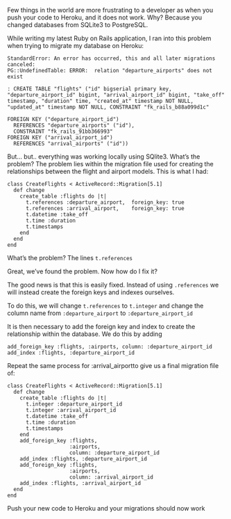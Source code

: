 Few things in the world are more frustrating to a developer as when you push your code to Heroku, and it does not work. Why? Because you changed databases from SQLite3 to PostgreSQL.

While writing my latest Ruby on Rails application, I ran into this problem when trying to migrate my database on Heroku:

```
StandardError: An error has occurred, this and all later migrations canceled:                                               
PG::UndefinedTable: ERROR:  relation "departure_airports" does not exist     
                  
: CREATE TABLE "flights" ("id" bigserial primary key, "departure_airport_id" bigint, "arrival_airport_id" bigint, "take_off" timestamp, "duration" time, "created_at" timestamp NOT NULL, "updated_at" timestamp NOT NULL, CONSTRAINT "fk_rails_b88a099d1c" 
                      
FOREIGN KEY ("departure_airport_id")                         
  REFERENCES "departure_airports" ("id"), 
  CONSTRAINT "fk_rails_91bb366993"                       
FOREIGN KEY ("arrival_airport_id")                         
  REFERENCES "arrival_airports" ("id"))
```

But… but.. everything was working locally using SQlite3. What’s the problem?
The problem lies within the migration file used for creating the relationships between the flight and airport models. This is what I had:

```
class CreateFlights < ActiveRecord::Migration[5.1] 
  def change
    create_table :flights do |t|
      t.references :departure_airport,  foreign_key: true
      t.references :arrival_airport,    foreign_key: true
      t.datetime :take_off
      t.time :duration
      t.timestamps                           
    end
  end
end
```

What’s the problem? The lines `t.references`

Great, we’ve found the problem. Now how do I fix it?

The good news is that this is easily fixed. Instead of using `.references` we will instead create the foreign keys and indexes ourselves.

To do this, we will change `t.references` to `t.integer` and change the column name from `:departure_airport` to `:departure_airport_id`

It is then necessary to add the foreign key and index to create the relationship within the database. We do this by adding
```
add_foreign_key :flights, :airports, column: :departure_airport_id
add_index :flights, :departure_airport_id
```
Repeat the same process for :arrival_airportto give us a final migration file of:

```
class CreateFlights < ActiveRecord::Migration[5.1]
  def change
    create_table :flights do |t|
      t.integer :departure_airport_id
      t.integer :arrival_airport_id
      t.datetime :take_off
      t.time :duration
      t.timestamps
    end
    add_foreign_key :flights, 
                    :airports, 
                    column: :departure_airport_id
    add_index :flights, :departure_airport_id
    add_foreign_key :flights, 
                    :airports, 
                    column: :arrival_airport_id
    add_index :flights, :arrival_airport_id
  end
end
```
Push your new code to Heroku and your migrations should now work